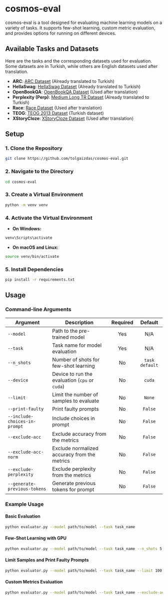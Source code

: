 # cosmos-eval

cosmos-eval is a tool designed for evaluating machine learning models on a variety of tasks. It supports few-shot learning, custom metric evaluation, and provides options for running on different devices.

## Available Tasks and Datasets

Here are the tasks and the corresponding datasets used for evaluation. Some datasets are in Turkish, while others are English datasets used after translation.

- **ARC**: [ARC Dataset](https://huggingface.co/datasets/malhajar/arc-tr-v0.2) (Already translated to Turkish)
- **HellaSwag**: [HellaSwag Dataset](https://huggingface.co/datasets/malhajar/hellaswag_tr-v0.2) (Already translated to Turkish)
- **OpenBookQA**: [OpenBookQA Dataset](https://huggingface.co/datasets/allenai/openbookqa) (Used after translation)
- **Perplexity (Perp)**: [Medium Long TR Dataset](tasks/perp/ds/medium_long_tr.csv) (Already translated to Turkish)
- **Race**: [Race Dataset](https://huggingface.co/datasets/ehovy/race) (Used after translation)
- **TEOG**: [TEOG 2013 Dataset](https://huggingface.co/datasets/aliardaf/LLMs-Turkish-TEOG-Leaderboard/resolve/main/teog_2013_text.csv) (Turkish dataset)
- **XStoryCloze**: [XStoryCloze Dataset](https://huggingface.co/datasets/juletxara/xstory_cloze) (Used after translation)

## Setup

### 1. Clone the Repository

```bash
git clone https://github.com/tolgaizdas/cosmos-eval.git
```

### 2. Navigate to the Directory

```bash
cd cosmos-eval
```

### 3. Create a Virtual Environment

```bash
python -m venv venv
```

### 4. Activate the Virtual Environment

- **On Windows:**

```bash
venv\Scripts\activate
```

- **On macOS and Linux:**

```bash
source venv/bin/activate
```

### 5. Install Dependencies

```bash
pip install -r requirements.txt
```

## Usage

### Command-line Arguments

| Argument                      | Description                                    | Required |    Default     |
|-------------------------------|------------------------------------------------|:--------:|:--------------:|
| `--model`                     | Path to the pre-trained model                  |   Yes    |      N/A       |
| `--task`                      | Task name for model evaluation                 |   Yes    |      N/A       |
| `--n_shots`                   | Number of shots for few-shot learning          |    No    | `task default` |
| `--device`                    | Device to run the evaluation (`cpu` or `cuda`) |    No    |     `cuda`     |
| `--limit`                     | Limit the number of samples to evaluate        |    No    |     `None`     |
| `--print-faulty`              | Print faulty prompts                           |    No    |    `False`     |
| `--include-choices-in-prompt` | Include choices in prompt                      |    No    |    `False`     |
| `--exclude-acc`               | Exclude accuracy from the metrics              |    No    |    `False`     |
| `--exclude-acc-norm`          | Exclude normalized accuracy from the metrics   |    No    |    `False`     |
| `--exclude-perplexity`        | Exclude perplexity from the metrics            |    No    |    `False`     |
| `--generate-previous-tokens`  | Generate previous tokens for prompt            |    No    |    `False`     |

### Example Usage

#### Basic Evaluation

```bash
python evaluator.py --model path/to/model --task task_name
```

#### Few-Shot Learning with GPU

```bash
python evaluator.py --model path/to/model --task task_name --n_shots 5 --device cuda
```

#### Limit Samples and Print Faulty Prompts

```bash
python evaluator.py --model path/to/model --task task_name --limit 100 --print-faulty
```

#### Custom Metrics Evaluation

```bash
python evaluator.py --model path/to/model --task task_name --exclude-acc --exclude-perplexity
```
